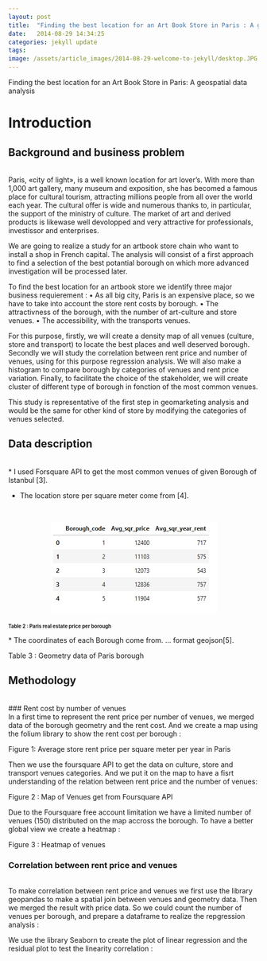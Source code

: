 ```yaml
---
layout: post
title:  "Finding the best location for an Art Book Store in Paris : A geospatial data analysis"
date:   2014-08-29 14:34:25
categories: jekyll update
tags: 
image: /assets/article_images/2014-08-29-welcome-to-jekyll/desktop.JPG
---
```

Finding the best location for an Art Book Store in Paris: A geospatial data analysis

# Introduction

## Background and business problem   
<br/>  
Paris, «city of light», is a well known location for art lover’s. With more than 1,000 art gallery, many museum and exposition, she has becomed a famous place for  cultural tourism, attracting millions people from all over the world each year. The cultural offer is wide and numerous thanks to, in particular, the support of the ministry of culture. The market of art and derived products is likewase well devolopped and very attractive for professionals, investissor and enterprises. 

We are going to realize a study for an artbook store chain who want to install a shop in French capital. The analysis will consist of a first approach to find a selection of the best potantial borough on which more advanced investigation will be processed later.

To find the best location for an artbook store we identify three major business requierement :
    • As all big city, Paris is an expensive place, so we have to take into account the store rent costs by borough.
    • The attractivness of the borough, with the number of art-culture and store venues.
    • The accessibility, with the transports venues.

For this purpose, firstly, we will create a density map of all venues (culture, store and transport) to locate the best places and well deserved borough.
Secondly we will study the correlation between rent price and number of venues, using for this purpose regression analysis. We will also make a histogram to compare borough by categories of venues and rent price variation.
Finally, to facilitate the choice of the stakeholder, we will create cluster of different type of borough in fonction of the most common venues.

This study is representative of the first step in geomarketing analysis and would be the same for other kind of store by modifying the categories of venues selected.

## Data description
<br/> 
   * I used Forsquare API to get the most common venues of given Borough of Istanbul [3]. 

   * The location store per square meter come from [4].
<br/>
<p align="center">
<img src="/assets/article_images/2018-05-25-art_bookstore/DF_rentPrice.jpg"><br/>  
<h1 style="font-size:70%;" color='gray'>Table 2 : Paris real estate price per borough</h1>
</p>
   * The coordinates of each Borough come from. … format geojson[5]. 

Table 3 : Geometry data of Paris borough


## Methodology
<br/> 
### Rent cost by number of venues
<br/> 
In a first time to represent the rent price per number of venues, we merged data of the borough geometry and the rent cost. And we create a map using the folium library to show the rent cost per borough :

Figure 1: Average store rent price per square meter per year in Paris

Then we use the foursquare API to get the data on culture, store and transport venues categories. And we put it on the map to have a fisrt understanding of the relation between rent price and the number of venues:

Figure 2 : Map of Venues get from Foursquare API

Due to the Foursquare free account limitation we have a limited number of venues (150) distributed on the map accross the borough.
To have a better global view we create a heatmap :

Figure 3 : Heatmap of venues

### Correlation between rent price and venues
<br/> 
To make correlation between rent price and venues we first use the library geopandas to make a spatial join between venues and geometry data. Then we merged the result with price data.
So we could count the number of venues per borough, and prepare a dataframe to realize the repgression analysis :




We use the library Seaborn to create the plot of linear regression and the residual plot to test the linearity correlation :


